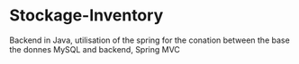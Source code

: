 # Stockage-Inventory
Backend in Java, utilisation of the spring for the conation between the base the donnes MySQL and backend, Spring MVC
